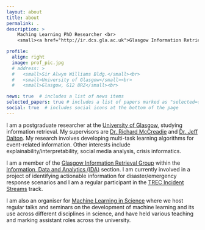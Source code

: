 ```yaml
---
layout: about
title: about
permalink: .
description: >
    Maching Learning PhD Researcher <br>
    <small><a href="http://ir.dcs.gla.ac.uk">Glasgow Information Retrieval Group, University of Glasgow</a></small>

profile:
  align: right
  image: prof_pic.jpg
  # address: >
  #   <small>Sir Alwyn Williams Bldg.</small><br>
  #   <small>University of Glasgow</small><br>
  #   <small>Glasgow, G12 8RZ</small><br>

news: true  # includes a list of news items
selected_papers: true # includes a list of papers marked as "selected={true}"
social: true  # includes social icons at the bottom of the page
---
```


I am a postgraduate researcher at the [University of Glasgow](https://www.gla.ac.uk/), studying information retrieval. My supervisors are [Dr. Richard McCreadie](https://www.gla.ac.uk/schools/computing/staff/richardmccreadie/) and [Dr. Jeff Dalton](https://www.gla.ac.uk/schools/computing/staff/jeffdalton/). My research involves developing multi-task learning algorithms for event-related information. Other interests include explainability/interpretability, social media analysis, crisis informatics.

I am a member of the [Glasgow Information Retrieval Group](http://ir.dcs.gla.ac.uk) within the [Information, Data and Analytics (IDA)](https://www.gla.ac.uk/schools/computing/research/researchsections/ida-section/) section. I am currently involved in a project of identifying actionable information for disaster/emergency response scenarios and I am a regular participant in the [TREC Incident Streams](http://trecis.org/) track.

I am also an organiser for [Machine Learning in Science](https://ml-in-science.github.io/webpage/) where we host regular talks and seminars on the development of machine learning and its use across different disciplines in science, and have held various teaching and marking assistant roles across the university.
